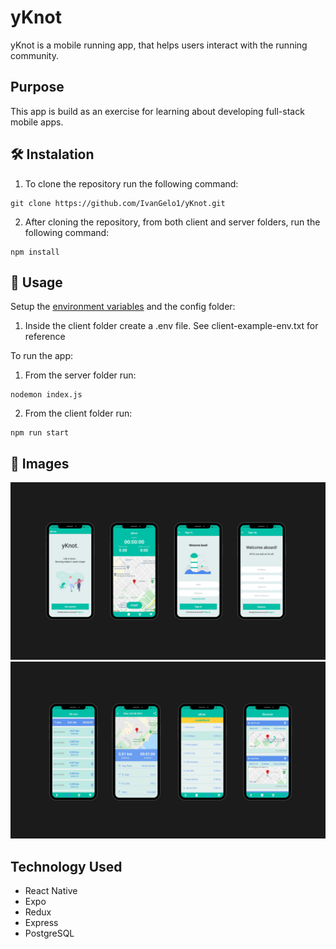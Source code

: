 # yKnot

yKnot is a mobile running app, that helps users interact with the running community.

## Purpose

This app is build as an exercise for learning about developing full-stack mobile apps.

## 🛠 Instalation
1. To clone the repository run the following command:
  ```
  git clone https://github.com/IvanGelo1/yKnot.git
  ```
2. After cloning the repository, from both client and server folders, run the following command:
```
npm install
```

## 🚀 Usage
Setup the [environment variables](https://medium.com/chingu/an-introduction-to-environment-variables-and-how-to-use-them-f602f66d15fa) and the config folder:
1. Inside the client folder create a .env file. See client-example-env.txt for reference

To run the app:
1. From the server folder run:
  ```
  nodemon index.js
  ```
2. From the client folder run:
  ```
  npm run start
  ```

## 📸 Images
<img src="/assets/yKnot1.png" alt="yKnot"/>
<img src="/assets/yKnot2.png" alt="yKnot"/>

## Technology Used

* React Native
* Expo
* Redux
* Express
* PostgreSQL
